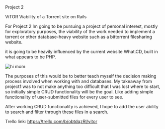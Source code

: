 Project 2

ViTOR
Viability of a Torrent site on Rails


For Project 2 Im going to be pursuing a project of personal interest, mostly for exploratory purposes, the viability of the work needed to implement a torrent or other database-heavy website such as a bittorrent filesharing website.

it is going to be heavily influenced by the current website What.CD, built in what appears to be PHP.

![hi mom](https://i.imgur.com/VJh619d.png)

The purposes of this would be to better teach myself the decision making process involved when working with and databases.
My takeaway from project1 was to not make anything too difficult that I was lost where to start, so initially simple CRUD functionality will be the goal. Like adding simple functionality of user-submitted files for every user to see.

After working CRUD functionality is achieved, I hope to add the user ability to search and filter through these files in a search.

Trello link: https://trello.com/b/obtdqzRl/vitor
